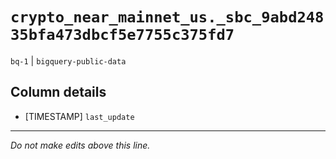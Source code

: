 # `crypto_near_mainnet_us._sbc_9abd24835bfa473dbcf5e7755c375fd7`
`bq-1` | `bigquery-public-data`

## Column details
* [TIMESTAMP] `last_update`

-------------------------------------------------------------------------------
*Do not make edits above this line.*
